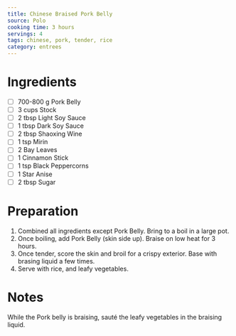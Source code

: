 ```yaml
---
title: Chinese Braised Pork Belly
source: Polo
cooking time: 3 hours
servings: 4
tags: chinese, pork, tender, rice
category: entrees
---
```


Ingredients
===========

* [ ] 700-800 g Pork Belly
* [ ] 3 cups Stock
* [ ] 2 tbsp Light Soy Sauce
* [ ] 1 tbsp Dark Soy Sauce
* [ ] 2 tbsp Shaoxing Wine
* [ ] 1 tsp Mirin
* [ ] 2 Bay Leaves
* [ ] 1 Cinnamon Stick
* [ ] 1 tsp Black Peppercorns
* [ ] 1 Star Anise
* [ ] 2 tbsp Sugar

Preparation
===========
1. Combined all ingredients except Pork Belly. Bring to a boil in a large pot.
2. Once boiling, add Pork Belly (skin side up). Braise on low heat for 3 hours.
3. Once tender, score the skin and broil for a crispy exterior. Base with brasing liquid a few times.
4. Serve with rice, and leafy vegetables.

Notes
=====

While the Pork belly is braising, sauté the leafy vegetables in the braising liquid.
